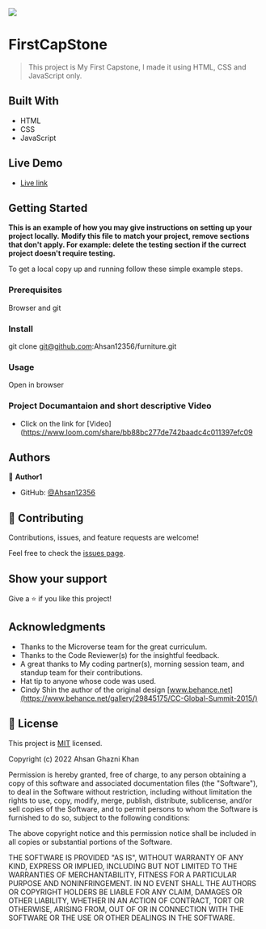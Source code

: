 
![](https://img.shields.io/badge/Microverse-blueviolet)

# FirstCapStone

> This project is My First Capstone, I made it using HTML, CSS and JavaScript only. 



## Built With
- HTML
- CSS
- JavaScript


## Live Demo

- [Live link](https://ahsan12356.github.io/furniture/)


## Getting Started

**This is an example of how you may give instructions on setting up your project locally.**
**Modify this file to match your project, remove sections that don't apply. For example: delete the testing section if the currect project doesn't require testing.**


To get a local copy up and running follow these simple example steps.

### Prerequisites
Browser and git

### Install
git clone git@github.com:Ahsan12356/furniture.git

### Usage
Open in browser

### Project Documantaion and short descriptive Video

- Click on the link for [Video](https://www.loom.com/share/bb88bc277de742baadc4c011397efc09


## Authors

👤 **Author1**

- GitHub: [@Ahsan12356](https://github.com/Ahsan12356)


## 🤝 Contributing

Contributions, issues, and feature requests are welcome!

Feel free to check the [issues page](https://github.com/Ahsan12356/furniture/issues).

## Show your support

Give a ⭐️ if you like this project!

## Acknowledgments

- Thanks to the Microverse team for the great curriculum.
- Thanks to the Code Reviewer(s) for the insightful feedback.
- A great thanks to My coding partner(s), morning session team, and standup team for their contributions.
- Hat tip to anyone whose code was used.
- Cindy Shin the author of the original design [www.behance.net](https://www.behance.net/gallery/29845175/CC-Global-Summit-2015/)

## 📝 License

This project is [MIT](./LICENSE) licensed.

Copyright (c) 2022 Ahsan Ghazni Khan

Permission is hereby granted, free of charge, to any person obtaining a copy
of this software and associated documentation files (the "Software"), to deal
in the Software without restriction, including without limitation the rights
to use, copy, modify, merge, publish, distribute, sublicense, and/or sell
copies of the Software, and to permit persons to whom the Software is
furnished to do so, subject to the following conditions:

The above copyright notice and this permission notice shall be included in all
copies or substantial portions of the Software.

THE SOFTWARE IS PROVIDED "AS IS", WITHOUT WARRANTY OF ANY KIND, EXPRESS OR
IMPLIED, INCLUDING BUT NOT LIMITED TO THE WARRANTIES OF MERCHANTABILITY,
FITNESS FOR A PARTICULAR PURPOSE AND NONINFRINGEMENT. IN NO EVENT SHALL THE
AUTHORS OR COPYRIGHT HOLDERS BE LIABLE FOR ANY CLAIM, DAMAGES OR OTHER
LIABILITY, WHETHER IN AN ACTION OF CONTRACT, TORT OR OTHERWISE, ARISING FROM,
OUT OF OR IN CONNECTION WITH THE SOFTWARE OR THE USE OR OTHER DEALINGS IN THE
SOFTWARE.